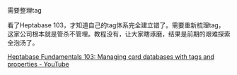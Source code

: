 需要整理tag

看了Heptabase 103，才知道自己的tag体系完全建立错了。需要重新梳理tag，这家公司根本就是管杀不管埋。教程没有，让大家瞎琢磨，结果是前期的艰难探索全泡汤了。

[Heptabase Fundamentals 103: Managing card databases with tags and properties - YouTube](https://www.youtube.com/watch?v=4kwIfzIJ0o0&t=629s)